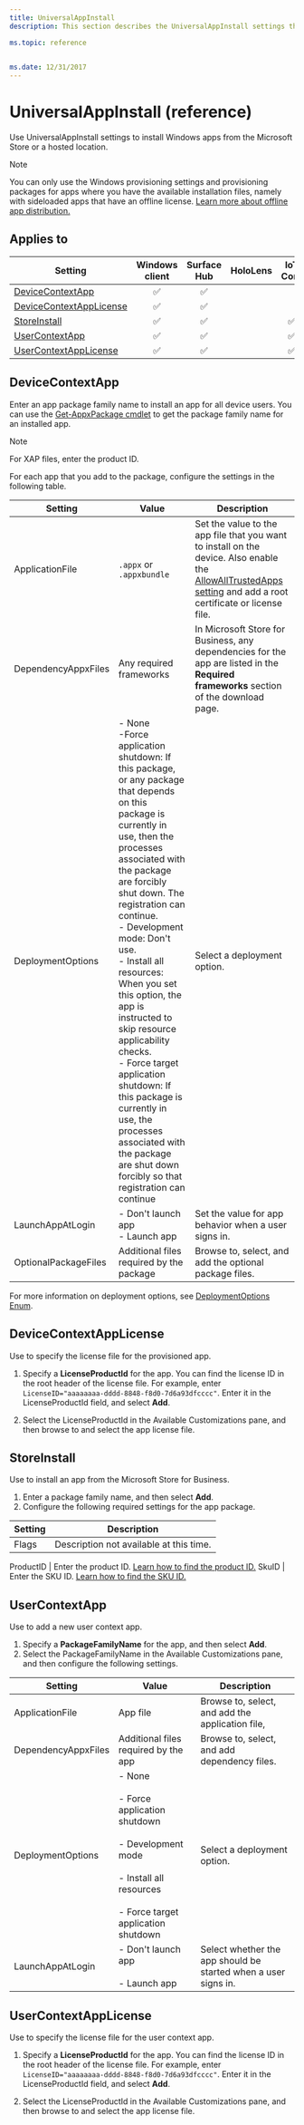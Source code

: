 ```yaml
---
title: UniversalAppInstall
description: This section describes the UniversalAppInstall settings that you can configure in provisioning packages for Windows 10 using Windows Configuration Designer. 

ms.topic: reference
 

ms.date: 12/31/2017
--- 
```


# UniversalAppInstall (reference) 


Use UniversalAppInstall settings to install Windows apps from the Microsoft Store or a hosted location.  

>[!NOTE]
>You can only use the Windows provisioning settings and provisioning packages for apps where you have the available installation files, namely with sideloaded apps that have an offline license. [Learn more about offline app distribution.](/microsoft-store/distribute-offline-apps) 

## Applies to

| Setting   | Windows client | Surface Hub | HoloLens | IoT Core |
| --- | :---: | :---: | :---: | :---: |
| [DeviceContextApp](#devicecontextapp) | ✅ | ✅ |  |   |
| [DeviceContextAppLicense](#devicecontextapplicense) | ✅ | ✅ |  |   |
| [StoreInstall](#storeinstall) | ✅ |  ✅ |  | ✅  |
| [UserContextApp](#usercontextapp) | ✅ |  ✅ |  | ✅  |
| [UserContextAppLicense](#usercontextapplicense) | ✅ | ✅ |  | ✅  |

## DeviceContextApp

Enter an app package family name to install an app for all device users. You can use the [Get-AppxPackage cmdlet](/powershell/module/appx/get-appxpackage) to get the package family name for an installed app. 

>[!NOTE]
>For XAP files, enter the product ID. 

For each app that you add to the package, configure the settings in the following table. 

| Setting | Value | Description |
| --- | --- | --- |
| ApplicationFile | `.appx` or `.appxbundle`  | Set the value to the app file that you want to install on the device. Also enable the [AllowAllTrustedApps setting](wcd-policies.md#applicationmanagement) and add a root certificate or license file.  |
| DependencyAppxFiles  | Any required frameworks  | In Microsoft Store for Business, any dependencies for the app are listed in the **Required frameworks** section of the download page.   |
| DeploymentOptions | - None</br>-Force application shutdown: If this package, or any package that depends on this package is currently in use, then the processes associated with the package are forcibly shut down. The registration can continue. </br>- Development mode: Don't use. </br>- Install all resources: When you set this option, the app is instructed to skip resource applicability checks.</br>- Force target application shutdown: If this package is currently in use, the processes associated with the package are shut down forcibly so that registration can continue  |  Select a deployment option.  |
| LaunchAppAtLogin | - Don't launch app</br>- Launch app  | Set the value for app behavior when a user signs in.  |
| OptionalPackageFiles | Additional files required by the package  | Browse to, select, and add the optional package files.  | 

For more information on deployment options, see [DeploymentOptions Enum](/uwp/api/windows.management.deployment.deploymentoptions). 

## DeviceContextAppLicense 

Use to specify the license file for the provisioned app.  

1. Specify a **LicenseProductId** for the app. You can find the license ID in the root header of the license file. For example, enter `LicenseID="aaaaaaaa-dddd-8848-f8d0-7d6a93dfcccc"`. Enter it in the LicenseProductId field, and select **Add**. 

2. Select the LicenseProductId in the Available Customizations pane, and then browse to and select the app license file. 


## StoreInstall 

Use to install an app from the Microsoft Store for Business. 

1. Enter a package family name, and then select **Add**.
2. Configure the following required settings for the app package. 

Setting | Description
--- | ---
Flags | Description not available at this time. 

ProductID | Enter the product ID. [Learn how to find the product ID.](/microsoft-store/microsoft-store-for-business-education-powershell-module#view-items-in-products-and-services)
SkuID | Enter the SKU ID. [Learn how to find the SKU ID.](/microsoft-store/microsoft-store-for-business-education-powershell-module#view-items-in-products-and-services) 

## UserContextApp 

Use to add a new user context app. 

1. Specify a **PackageFamilyName** for the app, and then select **Add**.
2. Select the PackageFamilyName in the Available Customizations pane, and then configure the following settings. 

Setting | Value | Description
--- | --- | ---
ApplicationFile | App file  | Browse to, select, and add the application file,
DependencyAppxFiles | Additional files required by the app  | Browse to, select, and add dependency files.
DeploymentOptions | - None</br></br>- Force application shutdown</br></br>- Development mode</br></br>- Install all resources</br></br>- Force target application shutdown  | Select a deployment option.
LaunchAppAtLogin | - Don't launch app</br></br>- Launch app  | Select whether the app should be started when a user signs in. 


## UserContextAppLicense 

Use to specify the license file for the user context app.  

1. Specify a **LicenseProductId** for the app. You can find the license ID in the root header of the license file. For example, enter `LicenseID="aaaaaaaa-dddd-8848-f8d0-7d6a93dfcccc"`. Enter it in the LicenseProductId field, and select **Add**. 

2. Select the LicenseProductId in the Available Customizations pane, and then browse to and select the app license file.
